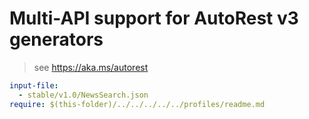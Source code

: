 # Multi-API support for AutoRest v3 generators

> see https://aka.ms/autorest

``` yaml $(enable-multi-api)
input-file:
  - stable/v1.0/NewsSearch.json
require: $(this-folder)/../../../../../profiles/readme.md
```
